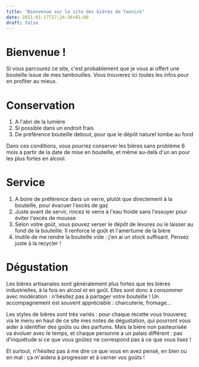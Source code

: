 ```yaml
---
title: "Bienvenue sur le site des bières de Yannick"
date: 2021-01-17T17:24:26+01:00
draft: false
---
```


# Bienvenue !

Si vous parcourez ce site, c'est probablement que je vous ai offert une bouteille issue de mes tambouilles. Vous trouverez ici toutes les infos pour en profiter au mieux.

# Conservation

1. A l'abri de la lumière
2. Si possible dans un endroit frais
3. De préférence bouteille debout, pour que le dépôt naturel tombe au fond

Dans ces conditions, vous pourrez conserver les bières sans problème 6 mois à partir de la date de mise en bouteille, et même au-delà d'un an pour les plus fortes en alcool.

# Service

1. A boire de préférence dans un verre, plutôt que directement à la bouteille, pour évacuer l'excès de gaz
2. Juste avant de servir, rincez le verre à l'eau froide sans l'essuyer pour éviter l'excès de mousse
3. Selon votre goût, vous pouvez verser le dépôt de levures ou le laisser au fond de la bouteille. Il renforce le goût et l'amertume de la bière
4. Inutile de me rendre la bouteille vide : j'en ai un stock suffisant. Pensez juste à la recycler !

# Dégustation

Les bières artisanales sont généralement plus fortes que les bières industrielles, à la fois en alcool et en goût. Elles sont donc à consommer avec modération : n'hésitez pas à partager votre bouteille ! Un accompagnement est souvent appréciable : charcuterie, fromage...

Les styles de bières sont très variés : pour chaque recette vous trouverez via le menu en haut de ce site mes notes de dégustation, qui pourront vous aider à identifier des goûts ou des parfums. Mais la bière non pasteurisée va évoluer avec le temps, et chaque personne a un palais différent : pas d'inquiétude si ce que vous goûtez ne correspond pas à ce que vous lisez !

Et surtout, n'hésitez pas à me dire ce que vous en avez pensé, en bien ou en mal : ça m'aidera à progresser et à cerner vos goûts !
